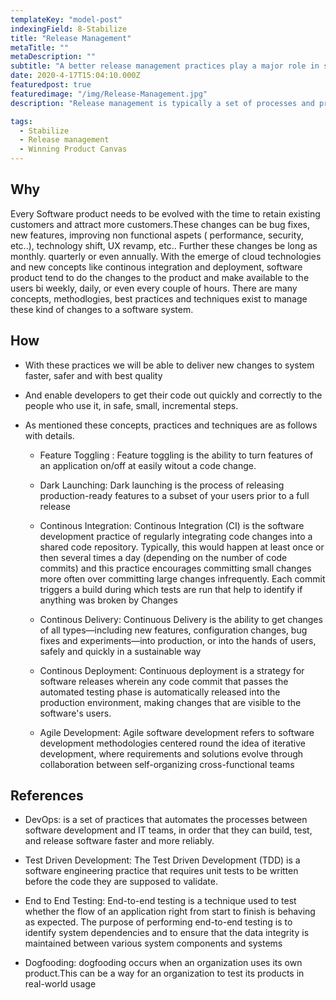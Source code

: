 ```yaml
---
templateKey: "model-post"
indexingField: 8-Stabilize
title: "Release Management"
metaTitle: ""
metaDescription: ""
subtitle: "A better release management practices play a major role in stabilizing the product in long run"
date: 2020-4-17T15:04:10.000Z
featuredpost: true
featuredimage: "/img/Release-Management.jpg"
description: "Release management is typically a set of processes and practices to be followed when doing any changes to the existing system. Changes can be categorized as bug fixes, feature development and Platform/UX/Technology Shift."

tags:
  - Stabilize
  - Release management
  - Winning Product Canvas
---
```


## Why
Every Software product needs to be evolved with the time to retain existing customers and attract more customers.These changes can be bug fixes, new features, improving non functional aspets ( performance, security, etc..), technology shift, UX revamp, etc.. Further these changes be long as monthly. quarterly or even annually. With the emerge of cloud technologies and new concepts like continous integration and deployment, software product tend to do the changes to the product and make available to the users bi weekly, daily, or even every couple of hours. There are many concepts, methodlogies, best practices and techniques exist to manage these kind of changes to a software system.

## How

- With these practices we will be able to deliver new changes to system faster, safer and with best quality
- And enable developers to get their code out quickly and correctly to the people who use it, in safe, small, incremental steps.
- As mentioned these concepts, practices and techniques are as follows with details.

  - Feature Toggling : Feature toggling is the ability to turn features of an application on/off at easily witout a code change.
  
  - Dark Launching: Dark launching is the process of releasing production-ready features to a subset of your users prior to a full release
  
  - Continous Integration: Continous Integration (CI) is the software development practice of regularly integrating code changes into a shared code repository. Typically, this would happen at least once or then several times a day (depending on the number of code commits) and this practice encourages committing small changes more often over committing large changes infrequently. Each commit triggers a build during which tests are run that help to identify if anything was broken by Changes
 
  - Continous Delivery: Continuous Delivery is the ability to get changes of all types—including new features, configuration changes, bug fixes and experiments—into production, or into the hands of users, safely and quickly in a sustainable way

  - Continous Deployment: Continuous deployment is a strategy for software releases wherein any code commit that passes the automated testing phase is automatically released into the production environment, making changes that are visible to the software's users.

  -  Agile Development: Agile software development refers to software development methodologies centered round the idea of iterative development, where requirements and solutions evolve through collaboration between self-organizing cross-functional teams

## References 
  - DevOps: is a set of practices that automates the processes between software development and IT teams, in order that they can build, test, and release software faster and more reliably.
  - Test Driven Development: The Test Driven Development (TDD) is a software engineering practice that requires unit tests to be written before the code they are supposed to validate.
  - End to End Testing: End-to-end testing is a technique used to test whether the flow of an application right from start to finish is behaving as expected. The purpose of performing end-to-end testing is to identify system dependencies and to ensure that the data integrity is maintained between various system components and systems
  
  - Dogfooding: dogfooding occurs when an organization uses its own product.This can be a way for an organization to test its products in real-world usage
